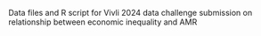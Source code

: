 Data files and R script for Vivli 2024 data challenge submission on relationship between economic inequality and AMR

